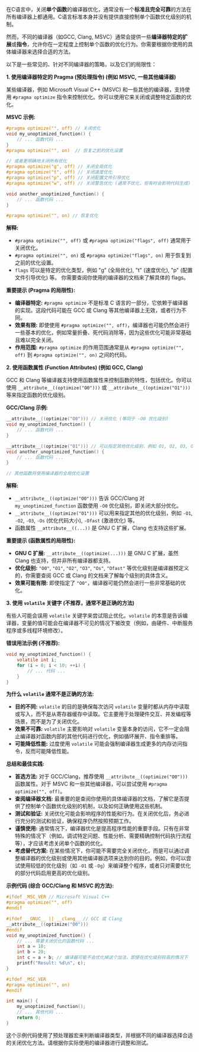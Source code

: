  在C语言中，关闭**单个函数**的编译器优化，通常没有一个**标准且完全可靠**的方法在所有编译器上都通用。C语言标准本身并没有提供直接控制单个函数优化级别的机制。

然而，不同的编译器（如GCC, Clang, MSVC）通常会提供一些**编译器特定的扩展**或**指令**，允许你在一定程度上控制单个函数的优化行为。你需要根据你使用的具体编译器来选择合适的方法。

以下是一些常见的、针对不同编译器的策略，以及它们的局限性：

**1. 使用编译器特定的 Pragma (预处理指令) (例如 MSVC, 一些其他编译器)**

某些编译器，例如 Microsoft Visual C++ (MSVC) 和一些其他的编译器，支持使用 `#pragma optimize` 指令来控制优化。你可以使用它来关闭或调整特定函数的优化。

**MSVC 示例:**

```c
#pragma optimize("", off) // 关闭优化
void my_unoptimized_function() {
    // ... 函数代码 ...
}
#pragma optimize("", on)  // 恢复之前的优化设置

// 或者更明确地关闭所有优化
#pragma optimize("g", off) // 关闭全局优化
#pragma optimize("t", off) // 关闭速度优化
#pragma optimize("p", off) // 关闭配置文件引导优化
#pragma optimize("w", off) // 关闭警告优化 (通常不优化，但有时会影响代码生成)

void another_unoptimized_function() {
    // ... 函数代码 ...
}

#pragma optimize("", on) // 恢复优化
```

**解释:**

* `#pragma optimize("", off)`  或  `#pragma optimize("flags", off)`  通常用于关闭优化。
* `#pragma optimize("", on)`  或  `#pragma optimize("flags", on)`  用于恢复到之前的优化设置。
* `flags` 可以是特定的优化类型，例如 "g" (全局优化), "t" (速度优化), "p" (配置文件引导优化) 等。  你需要查阅你使用的编译器的文档来了解具体的 flags。

**重要提示 (Pragma 的局限性):**

* **编译器特定:**  `#pragma optimize` 不是标准 C 语言的一部分，它依赖于编译器的实现。这段代码可能在 GCC 或 Clang 等其他编译器上无效，或者行为不同。
* **效果有限:**  即使使用 `#pragma optimize("", off)`，编译器也可能仍然会进行一些基本的优化，例如常量折叠、死代码消除等，因为这些优化可能非常基础且难以完全关闭。
* **作用范围:**  `#pragma optimize` 的作用范围通常是从 `#pragma optimize("", off)` 到 `#pragma optimize("", on)` 之间的代码。

**2. 使用函数属性 (Function Attributes) (例如 GCC, Clang)**

GCC 和 Clang 等编译器支持使用函数属性来控制函数的特性，包括优化。你可以使用 `__attribute__((optimize("O0")))` 或 `__attribute__((optimize("O1")))` 等来指定函数的优化级别。

**GCC/Clang 示例:**

```c
__attribute__((optimize("O0"))) // 关闭优化 (等同于 -O0 优化级别)
void my_unoptimized_function() {
    // ... 函数代码 ...
}

__attribute__((optimize("O1"))) // 可以指定其他优化级别，例如 O1, O2, O3, Os, Ofast 等
void another_unoptimized_function() {
    // ... 函数代码 ...
}

// 其他函数将使用编译器的全局优化设置
```

**解释:**

* `__attribute__((optimize("O0")))`  告诉 GCC/Clang 对 `my_unoptimized_function` 函数使用 `-O0` 优化级别，即关闭大部分优化。
* `__attribute__((optimize("O1")))`  可以用来指定其他的优化级别，例如 `-O1`, `-O2`, `-O3`, `-Os` (优化代码大小), `-Ofast` (激进优化) 等。
* 函数属性 `__attribute__((...))` 是 GNU C 扩展，Clang 也支持这些扩展。

**重要提示 (函数属性的局限性):**

* **GNU C 扩展:**  `__attribute__((optimize(...)))` 是 GNU C 扩展，虽然 Clang 也支持，但并非所有编译器都支持。
* **优化级别:**  `"O0"`, `"O1"`, `"O2"`, `"O3"`, `"Os"`, `"Ofast"` 等优化级别是编译器预定义的，你需要查阅 GCC 或 Clang 的文档来了解每个级别的具体含义。
* **效果可能有限:**  即使指定了 `"O0"`，编译器可能仍然会进行一些非常基础的优化。

**3. 使用 `volatile` 关键字 (不推荐，通常不是正确的方法)**

有些人可能会误用 `volatile` 关键字来尝试阻止优化。`volatile` 的本意是告诉编译器，变量的值可能会在编译器不可见的情况下被改变（例如，由硬件、中断服务程序或多线程环境修改）。

**错误用法示例 (不推荐):**

```c
void my_unoptimized_function() {
    volatile int i;
    for (i = 0; i < 10; ++i) {
        // ... 代码 ...
    }
}
```

**为什么 `volatile` 通常不是正确的方法:**

* **目的不同:** `volatile` 的目的是确保每次访问 `volatile` 变量时都从内存中读取或写入，而不是从寄存器缓存中读取。它主要用于处理硬件交互、并发编程等场景，而不是为了关闭优化。
* **效果不可靠:**  `volatile` 主要影响对 `volatile` 变量本身的访问，它不一定会阻止编译器对函数内部的其他代码进行优化，例如循环展开、指令重排等。
* **可能降低性能:**  过度使用 `volatile` 可能会强制编译器生成更多的内存访问指令，反而可能降低性能。

**总结和最佳实践:**

* **首选方法:**  对于 GCC/Clang，推荐使用 `__attribute__((optimize("O0")))` 函数属性。对于 MSVC 和一些其他编译器，可以尝试使用 `#pragma optimize("", off)`。
* **查阅编译器文档:**  最重要的是查阅你使用的具体编译器的文档，了解它是否提供了控制单个函数优化级别的机制，以及如何正确使用这些机制。
* **测试和验证:**  关闭优化可能会影响程序的性能和行为。在关闭优化后，务必进行充分的测试和验证，确保程序仍然按照预期工作。
* **谨慎使用:**  通常情况下，编译器优化是提高程序性能的重要手段。只有在非常特殊的情况下（例如，调试特定问题、性能分析、需要精确控制代码执行流程等），才应该考虑关闭单个函数的优化。
* **考虑替代方案:**  在某些情况下，你可能不需要完全关闭优化，而是可以通过调整编译器的优化级别或使用其他编译器选项来达到你的目的。例如，你可以尝试使用较低的优化级别（如 `-O1` 或 `-Og`）来编译整个程序，或者只对需要优化的部分代码启用更高的优化级别。

**示例代码 (综合 GCC/Clang 和 MSVC 的方法):**

```c
#ifdef _MSC_VER // Microsoft Visual C++
#pragma optimize("", off)
#endif

#ifdef __GNUC__ || __clang__ // GCC 或 Clang
__attribute__((optimize("O0")))
#endif
void my_unoptimized_function() {
    // ... 需要关闭优化的函数代码 ...
    int a = 10;
    int b = 20;
    int c = a + b; // 编译器可能不会优化掉这个加法，即使在优化级别较高的情况下
    printf("Result: %d\n", c);
}

#ifdef _MSC_VER
#pragma optimize("", on)
#endif

int main() {
    my_unoptimized_function();
    // ... 其他代码 ...
    return 0;
}
```

这个示例代码使用了预处理器宏来判断编译器类型，并根据不同的编译器选择合适的关闭优化方法。请根据你实际使用的编译器进行调整和测试。

